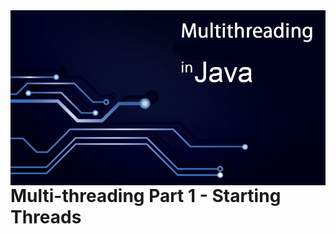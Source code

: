 <img src="../READMEs_sorces/Multithreading-Java.png" alt="Sistemas Distribuidos - Rafael Alves" align="right"/>


<h1 style="align: center">Multi-threading Part 1 - Starting Threads</h1>

